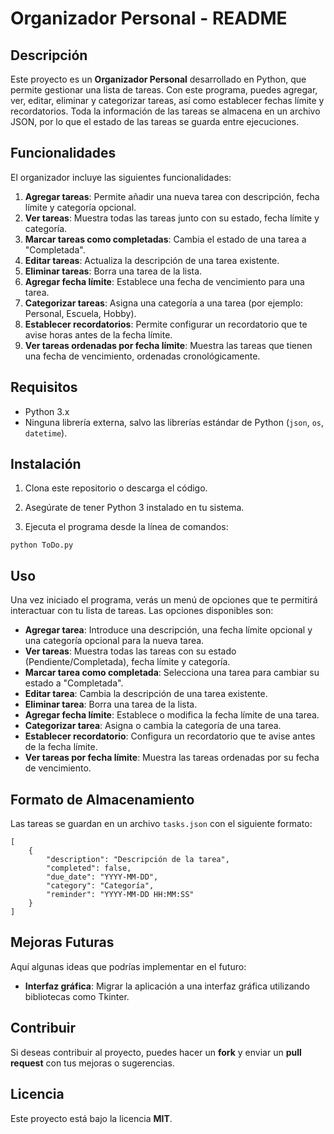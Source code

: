 # **Organizador Personal - README**

## Descripción
Este proyecto es un **Organizador Personal** desarrollado en Python, que permite gestionar una lista de tareas. Con este programa, puedes agregar, ver, editar, eliminar y categorizar tareas, así como establecer fechas límite y recordatorios. Toda la información de las tareas se almacena en un archivo JSON, por lo que el estado de las tareas se guarda entre ejecuciones.

## Funcionalidades

El organizador incluye las siguientes funcionalidades:

1. **Agregar tareas**: Permite añadir una nueva tarea con descripción, fecha límite y categoría opcional.
2. **Ver tareas**: Muestra todas las tareas junto con su estado, fecha límite y categoría.
3. **Marcar tareas como completadas**: Cambia el estado de una tarea a "Completada".
4. **Editar tareas**: Actualiza la descripción de una tarea existente.
5. **Eliminar tareas**: Borra una tarea de la lista.
6. **Agregar fecha límite**: Establece una fecha de vencimiento para una tarea.
7. **Categorizar tareas**: Asigna una categoría a una tarea (por ejemplo: Personal, Escuela, Hobby).
8. **Establecer recordatorios**: Permite configurar un recordatorio que te avise horas antes de la fecha límite.
9. **Ver tareas ordenadas por fecha límite**: Muestra las tareas que tienen una fecha de vencimiento, ordenadas cronológicamente.

## Requisitos

- Python 3.x
- Ninguna librería externa, salvo las librerías estándar de Python (`json`, `os`, `datetime`).

## Instalación
1. Clona este repositorio o descarga el código.

2. Asegúrate de tener Python 3 instalado en tu sistema.

3. Ejecuta el programa desde la línea de comandos:

```
python ToDo.py
```

## Uso
Una vez iniciado el programa, verás un menú de opciones que te permitirá interactuar con tu lista de tareas. Las opciones disponibles son:

- **Agregar tarea**: Introduce una descripción, una fecha límite opcional y una categoría opcional para la nueva tarea.
- **Ver tareas**: Muestra todas las tareas con su estado (Pendiente/Completada), fecha límite y categoría.
- **Marcar tarea como completada**: Selecciona una tarea para cambiar su estado a "Completada".
- **Editar tarea**: Cambia la descripción de una tarea existente.
- **Eliminar tarea**: Borra una tarea de la lista.
- **Agregar fecha límite**: Establece o modifica la fecha límite de una tarea.
- **Categorizar tarea**: Asigna o cambia la categoría de una tarea.
- **Establecer recordatorio**: Configura un recordatorio que te avise antes de la fecha límite.
- **Ver tareas por fecha límite**: Muestra las tareas ordenadas por su fecha de vencimiento.

## Formato de Almacenamiento
Las tareas se guardan en un archivo `tasks.json` con el siguiente formato:
```
[
    {
        "description": "Descripción de la tarea",
        "completed": false,
        "due_date": "YYYY-MM-DD",
        "category": "Categoría",
        "reminder": "YYYY-MM-DD HH:MM:SS"
    }
]
```
## Mejoras Futuras
Aquí algunas ideas que podrías implementar en el futuro:

- **Interfaz gráfica**: Migrar la aplicación a una interfaz gráfica utilizando bibliotecas como Tkinter.

## Contribuir
Si deseas contribuir al proyecto, puedes hacer un **fork** y enviar un **pull request** con tus mejoras o sugerencias.

## Licencia
Este proyecto está bajo la licencia **MIT**.